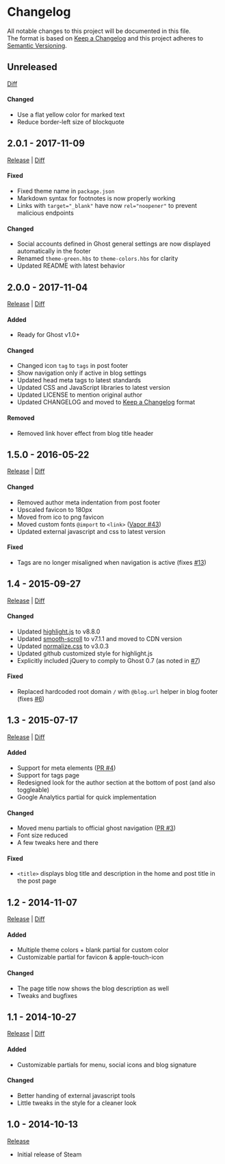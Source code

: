 # Changelog

All notable changes to this project will be documented in this file.  
The format is based on [Keep a Changelog](http://keepachangelog.com/)
and this project adheres to [Semantic Versioning](http://semver.org/).

## Unreleased
[Diff](https://github.com/epistrephein/Steam/compare/v2.0.1...master)

#### Changed
- Use a flat yellow color for marked text
- Reduce border-left size of blockquote

## 2.0.1 - 2017-11-09
[Release](https://github.com/epistrephein/Steam/releases/tag/v2.0.1) |
[Diff](https://github.com/epistrephein/Steam/compare/v2.0.0...v2.0.1)

#### Fixed
- Fixed theme name in `package.json`
- Markdown syntax for footnotes is now properly working
- Links with `target="_blank"` have now `rel="noopener"` to prevent malicious endpoints

#### Changed
- Social accounts defined in Ghost general settings are now displayed automatically in the footer
- Renamed `theme-green.hbs` to `theme-colors.hbs` for clarity
- Updated README with latest behavior

## 2.0.0 - 2017-11-04
[Release](https://github.com/epistrephein/Steam/releases/tag/v2.0.0) |
[Diff](https://github.com/epistrephein/Steam/compare/v1.5.0...v2.0.0)

#### Added
- Ready for Ghost v1.0+

#### Changed
- Changed icon `tag` to `tags` in post footer
- Show navigation only if active in blog settings
- Updated head meta tags to latest standards
- Updated CSS and JavaScript libraries to latest version
- Updated LICENSE to mention original author
- Updated CHANGELOG and moved to [Keep a Changelog](http://keepachangelog.com/) format

#### Removed
- Removed link hover effect from blog title header


## 1.5.0 - 2016-05-22
[Release](https://github.com/epistrephein/Steam/releases/tag/v1.5.0) |
[Diff](https://github.com/epistrephein/Steam/compare/v1.4...v1.5.0)

#### Changed
- Removed author meta indentation from post footer
- Upscaled favicon to 180px
- Moved from ico to png favicon
- Moved custom fonts `@import` to `<link>` ([Vapor #43](https://github.com/sethlilly/Vapor/pull/43))
- Updated external javascript and css to latest version

#### Fixed
- Tags are no longer misaligned when navigation is active (fixes [#13](https://github.com/epistrephein/Steam/issues/13))


## 1.4 - 2015-09-27
[Release](https://github.com/epistrephein/Steam/releases/tag/v1.4) |
[Diff](https://github.com/epistrephein/Steam/compare/v1.3...v1.4)

#### Changed
- Updated [highlight.js](https://highlightjs.org) to v8.8.0
- Updated [smooth-scroll](https://github.com/cferdinandi/smooth-scroll) to v7.1.1 and moved to CDN version
- Updated [normalize.css](http://necolas.github.io/normalize.css/) to v3.0.3
- Updated github customized style for highlight.js
- Explicitly included jQuery to comply to Ghost 0.7 (as noted in [#7](https://github.com/epistrephein/Steam/issues/7))

#### Fixed
- Replaced hardcoded root domain `/` with `@blog.url` helper in blog footer (fixes [#6](https://github.com/epistrephein/Steam/issues/6))


## 1.3 - 2015-07-17
[Release](https://github.com/epistrephein/Steam/releases/tag/v1.3) |
[Diff](https://github.com/epistrephein/Steam/compare/v1.2...v1.3)

#### Added
- Support for meta elements ([PR #4](https://github.com/epistrephein/Steam/pull/4))
- Support for tags page
- Redesigned look for the author section at the bottom of post (and also toggleable)
- Google Analytics partial for quick implementation

#### Changed
- Moved menu partials to official ghost navigation ([PR #3](https://github.com/epistrephein/Steam/pull/3))
- Font size reduced
- A few tweaks here and there

#### Fixed
- `<title>` displays blog title and description in the home and post title in the post page


## 1.2 - 2014-11-07
[Release](https://github.com/epistrephein/Steam/releases/tag/v1.2) |
[Diff](https://github.com/epistrephein/Steam/compare/v1.1...v1.2)

#### Added
- Multiple theme colors + blank partial for custom color
- Customizable partial for favicon & apple-touch-icon

#### Changed
- The page title now shows the blog description as well
- Tweaks and bugfixes


## 1.1 - 2014-10-27
[Release](https://github.com/epistrephein/Steam/releases/tag/v1.1) |
[Diff](https://github.com/epistrephein/Steam/compare/v1.0...v1.1)

#### Added
- Customizable partials for menu, social icons and blog signature

#### Changed
- Better handing of external javascript tools
- Little tweaks in the style for a cleaner look


## 1.0 - 2014-10-13
[Release](https://github.com/epistrephein/Steam/releases/tag/v1.0)
- Initial release of Steam
